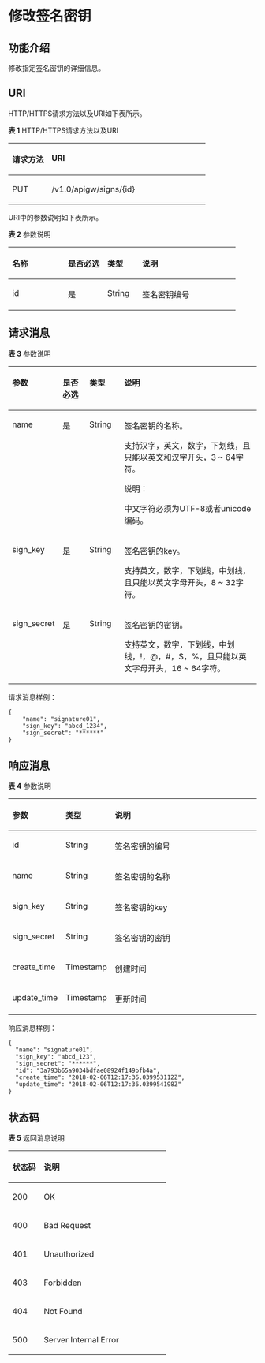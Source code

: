 # 修改签名密钥<a name="apig-zh-api-180713136"></a>

## 功能介绍<a name="section41224746"></a>

修改指定签名密钥的详细信息。

## URI<a name="section35478397"></a>

HTTP/HTTPS请求方法以及URI如下表所示。

**表 1**  HTTP/HTTPS请求方法以及URI

<a name="table59329349"></a>
<table><thead align="left"><tr id="row22745357"><th class="cellrowborder" valign="top" width="20%" id="mcps1.2.3.1.1"><p id="p30434635"><a name="p30434635"></a><a name="p30434635"></a>请求方法</p>
</th>
<th class="cellrowborder" valign="top" width="80%" id="mcps1.2.3.1.2"><p id="p49286410"><a name="p49286410"></a><a name="p49286410"></a>URI</p>
</th>
</tr>
</thead>
<tbody><tr id="row32776306"><td class="cellrowborder" valign="top" width="20%" headers="mcps1.2.3.1.1 "><p id="p37635114"><a name="p37635114"></a><a name="p37635114"></a>PUT</p>
</td>
<td class="cellrowborder" valign="top" width="80%" headers="mcps1.2.3.1.2 "><p id="p28545370"><a name="p28545370"></a><a name="p28545370"></a>/v1.0/apigw/signs/{id}</p>
</td>
</tr>
</tbody>
</table>

URI中的参数说明如下表所示。

**表 2**  参数说明

<a name="table5827335"></a>
<table><thead align="left"><tr id="row60220277"><th class="cellrowborder" valign="top" width="24.48755124487551%" id="mcps1.2.5.1.1"><p id="p46004251"><a name="p46004251"></a><a name="p46004251"></a>名称</p>
</th>
<th class="cellrowborder" valign="top" width="17.348265173482652%" id="mcps1.2.5.1.2"><p id="p35356887"><a name="p35356887"></a><a name="p35356887"></a>是否必选</p>
</th>
<th class="cellrowborder" valign="top" width="15.308469153084694%" id="mcps1.2.5.1.3"><p id="p45335566"><a name="p45335566"></a><a name="p45335566"></a>类型</p>
</th>
<th class="cellrowborder" valign="top" width="42.85571442855714%" id="mcps1.2.5.1.4"><p id="p48302250"><a name="p48302250"></a><a name="p48302250"></a>说明</p>
</th>
</tr>
</thead>
<tbody><tr id="row20168211"><td class="cellrowborder" valign="top" width="24.48755124487551%" headers="mcps1.2.5.1.1 "><p id="p23012400"><a name="p23012400"></a><a name="p23012400"></a>id</p>
</td>
<td class="cellrowborder" valign="top" width="17.348265173482652%" headers="mcps1.2.5.1.2 "><p id="p52065130"><a name="p52065130"></a><a name="p52065130"></a>是</p>
</td>
<td class="cellrowborder" valign="top" width="15.308469153084694%" headers="mcps1.2.5.1.3 "><p id="p56525992"><a name="p56525992"></a><a name="p56525992"></a>String</p>
</td>
<td class="cellrowborder" valign="top" width="42.85571442855714%" headers="mcps1.2.5.1.4 "><p id="p15202643"><a name="p15202643"></a><a name="p15202643"></a>签名密钥编号</p>
</td>
</tr>
</tbody>
</table>

## 请求消息<a name="section50870124"></a>

**表 3**  参数说明

<a name="table9764325"></a>
<table><thead align="left"><tr id="row36235803"><th class="cellrowborder" valign="top" width="17.169999999999998%" id="mcps1.2.5.1.1"><p id="p49418950"><a name="p49418950"></a><a name="p49418950"></a>参数</p>
</th>
<th class="cellrowborder" valign="top" width="11.110000000000001%" id="mcps1.2.5.1.2"><p id="p56063914"><a name="p56063914"></a><a name="p56063914"></a>是否必选</p>
</th>
<th class="cellrowborder" valign="top" width="14.14%" id="mcps1.2.5.1.3"><p id="p1295450"><a name="p1295450"></a><a name="p1295450"></a>类型</p>
</th>
<th class="cellrowborder" valign="top" width="57.58%" id="mcps1.2.5.1.4"><p id="p4859217"><a name="p4859217"></a><a name="p4859217"></a>说明</p>
</th>
</tr>
</thead>
<tbody><tr id="row52708562"><td class="cellrowborder" valign="top" width="17.169999999999998%" headers="mcps1.2.5.1.1 "><p id="p41535136"><a name="p41535136"></a><a name="p41535136"></a>name</p>
</td>
<td class="cellrowborder" valign="top" width="11.110000000000001%" headers="mcps1.2.5.1.2 "><p id="p8902895"><a name="p8902895"></a><a name="p8902895"></a>是</p>
</td>
<td class="cellrowborder" valign="top" width="14.14%" headers="mcps1.2.5.1.3 "><p id="p50045927"><a name="p50045927"></a><a name="p50045927"></a>String</p>
</td>
<td class="cellrowborder" valign="top" width="57.58%" headers="mcps1.2.5.1.4 "><p id="p27188271"><a name="p27188271"></a><a name="p27188271"></a>签名密钥的名称。</p>
<p id="p23134828"><a name="p23134828"></a><a name="p23134828"></a>支持汉字，英文，数字，下划线，且只能以英文和汉字开头，3 ~ 64字符。</p>
<div class="note" id="note412210359485"><a name="note412210359485"></a><a name="note412210359485"></a><span class="notetitle"> 说明： </span><div class="notebody"><p id="p1122173518481"><a name="p1122173518481"></a><a name="p1122173518481"></a>中文字符必须为UTF-8或者unicode编码。</p>
</div></div>
</td>
</tr>
<tr id="row46050118"><td class="cellrowborder" valign="top" width="17.169999999999998%" headers="mcps1.2.5.1.1 "><p id="p39072057"><a name="p39072057"></a><a name="p39072057"></a>sign_key</p>
</td>
<td class="cellrowborder" valign="top" width="11.110000000000001%" headers="mcps1.2.5.1.2 "><p id="p10720020"><a name="p10720020"></a><a name="p10720020"></a>是</p>
</td>
<td class="cellrowborder" valign="top" width="14.14%" headers="mcps1.2.5.1.3 "><p id="p63015296"><a name="p63015296"></a><a name="p63015296"></a>String</p>
</td>
<td class="cellrowborder" valign="top" width="57.58%" headers="mcps1.2.5.1.4 "><p id="p3965348"><a name="p3965348"></a><a name="p3965348"></a>签名密钥的key。</p>
<p id="p5058167"><a name="p5058167"></a><a name="p5058167"></a>支持英文，数字，下划线，中划线，且只能以英文字母开头，8 ~ 32字符。</p>
</td>
</tr>
<tr id="row34860829"><td class="cellrowborder" valign="top" width="17.169999999999998%" headers="mcps1.2.5.1.1 "><p id="p5154919"><a name="p5154919"></a><a name="p5154919"></a>sign_secret</p>
</td>
<td class="cellrowborder" valign="top" width="11.110000000000001%" headers="mcps1.2.5.1.2 "><p id="p14895285"><a name="p14895285"></a><a name="p14895285"></a>是</p>
</td>
<td class="cellrowborder" valign="top" width="14.14%" headers="mcps1.2.5.1.3 "><p id="p65667440"><a name="p65667440"></a><a name="p65667440"></a>String</p>
</td>
<td class="cellrowborder" valign="top" width="57.58%" headers="mcps1.2.5.1.4 "><p id="p17462399"><a name="p17462399"></a><a name="p17462399"></a>签名密钥的密钥。</p>
<p id="p46513827"><a name="p46513827"></a><a name="p46513827"></a>支持英文，数字，下划线，中划线，!，@，#，$，%，且只能以英文字母开头，16 ~ 64字符。</p>
</td>
</tr>
</tbody>
</table>

请求消息样例：

```
{
	"name": "signature01",
	"sign_key": "abcd_1234",
	"sign_secret": "******"
}
```

## 响应消息<a name="section26839366"></a>

**表 4**  参数说明

<a name="table29766870"></a>
<table><thead align="left"><tr id="row15144968"><th class="cellrowborder" valign="top" width="18.18%" id="mcps1.2.4.1.1"><p id="p18782868"><a name="p18782868"></a><a name="p18782868"></a>参数</p>
</th>
<th class="cellrowborder" valign="top" width="16.16%" id="mcps1.2.4.1.2"><p id="p2503109"><a name="p2503109"></a><a name="p2503109"></a>类型</p>
</th>
<th class="cellrowborder" valign="top" width="65.66%" id="mcps1.2.4.1.3"><p id="p12827669"><a name="p12827669"></a><a name="p12827669"></a>说明</p>
</th>
</tr>
</thead>
<tbody><tr id="row23239175"><td class="cellrowborder" valign="top" width="18.18%" headers="mcps1.2.4.1.1 "><p id="p3325060"><a name="p3325060"></a><a name="p3325060"></a>id</p>
</td>
<td class="cellrowborder" valign="top" width="16.16%" headers="mcps1.2.4.1.2 "><p id="p894433"><a name="p894433"></a><a name="p894433"></a>String</p>
</td>
<td class="cellrowborder" valign="top" width="65.66%" headers="mcps1.2.4.1.3 "><p id="p5340230"><a name="p5340230"></a><a name="p5340230"></a>签名密钥的编号</p>
</td>
</tr>
<tr id="row48062076"><td class="cellrowborder" valign="top" width="18.18%" headers="mcps1.2.4.1.1 "><p id="p714049"><a name="p714049"></a><a name="p714049"></a>name</p>
</td>
<td class="cellrowborder" valign="top" width="16.16%" headers="mcps1.2.4.1.2 "><p id="p57837986"><a name="p57837986"></a><a name="p57837986"></a>String</p>
</td>
<td class="cellrowborder" valign="top" width="65.66%" headers="mcps1.2.4.1.3 "><p id="p54365321"><a name="p54365321"></a><a name="p54365321"></a>签名密钥的名称</p>
</td>
</tr>
<tr id="row19525841"><td class="cellrowborder" valign="top" width="18.18%" headers="mcps1.2.4.1.1 "><p id="p38089273"><a name="p38089273"></a><a name="p38089273"></a>sign_key</p>
</td>
<td class="cellrowborder" valign="top" width="16.16%" headers="mcps1.2.4.1.2 "><p id="p65332249"><a name="p65332249"></a><a name="p65332249"></a>String</p>
</td>
<td class="cellrowborder" valign="top" width="65.66%" headers="mcps1.2.4.1.3 "><p id="p57420826"><a name="p57420826"></a><a name="p57420826"></a>签名密钥的key</p>
</td>
</tr>
<tr id="row47025390"><td class="cellrowborder" valign="top" width="18.18%" headers="mcps1.2.4.1.1 "><p id="p50960259"><a name="p50960259"></a><a name="p50960259"></a>sign_secret</p>
</td>
<td class="cellrowborder" valign="top" width="16.16%" headers="mcps1.2.4.1.2 "><p id="p34140300"><a name="p34140300"></a><a name="p34140300"></a>String</p>
</td>
<td class="cellrowborder" valign="top" width="65.66%" headers="mcps1.2.4.1.3 "><p id="p13900914"><a name="p13900914"></a><a name="p13900914"></a>签名密钥的密钥</p>
</td>
</tr>
<tr id="row57999363"><td class="cellrowborder" valign="top" width="18.18%" headers="mcps1.2.4.1.1 "><p id="p327934"><a name="p327934"></a><a name="p327934"></a>create_time</p>
</td>
<td class="cellrowborder" valign="top" width="16.16%" headers="mcps1.2.4.1.2 "><p id="p26562698"><a name="p26562698"></a><a name="p26562698"></a>Timestamp</p>
</td>
<td class="cellrowborder" valign="top" width="65.66%" headers="mcps1.2.4.1.3 "><p id="p4094926"><a name="p4094926"></a><a name="p4094926"></a>创建时间</p>
</td>
</tr>
<tr id="row36854341"><td class="cellrowborder" valign="top" width="18.18%" headers="mcps1.2.4.1.1 "><p id="p32411665"><a name="p32411665"></a><a name="p32411665"></a>update_time</p>
</td>
<td class="cellrowborder" valign="top" width="16.16%" headers="mcps1.2.4.1.2 "><p id="p8099242"><a name="p8099242"></a><a name="p8099242"></a>Timestamp</p>
</td>
<td class="cellrowborder" valign="top" width="65.66%" headers="mcps1.2.4.1.3 "><p id="p52058871"><a name="p52058871"></a><a name="p52058871"></a>更新时间</p>
</td>
</tr>
</tbody>
</table>

响应消息样例：

```
{
  "name": "signature01",
  "sign_key": "abcd_123",
  "sign_secret": "******",
  "id": "3a793b65a9034bdfae08924f149bfb4a",
  "create_time": "2018-02-06T12:17:36.039953112Z",
  "update_time": "2018-02-06T12:17:36.039954198Z"
}
```

## 状态码<a name="section55177934"></a>

**表 5**  返回消息说明

<a name="table17361562"></a>
<table><thead align="left"><tr id="row27903249"><th class="cellrowborder" valign="top" width="20%" id="mcps1.2.3.1.1"><p id="p45570711"><a name="p45570711"></a><a name="p45570711"></a>状态码</p>
</th>
<th class="cellrowborder" valign="top" width="80%" id="mcps1.2.3.1.2"><p id="p2161061"><a name="p2161061"></a><a name="p2161061"></a>说明</p>
</th>
</tr>
</thead>
<tbody><tr id="row31910236"><td class="cellrowborder" valign="top" width="20%" headers="mcps1.2.3.1.1 "><p id="p34592308"><a name="p34592308"></a><a name="p34592308"></a>200</p>
</td>
<td class="cellrowborder" valign="top" width="80%" headers="mcps1.2.3.1.2 "><p id="p50513540"><a name="p50513540"></a><a name="p50513540"></a>OK</p>
</td>
</tr>
<tr id="row51968681"><td class="cellrowborder" valign="top" width="20%" headers="mcps1.2.3.1.1 "><p id="p48713633"><a name="p48713633"></a><a name="p48713633"></a>400</p>
</td>
<td class="cellrowborder" valign="top" width="80%" headers="mcps1.2.3.1.2 "><p id="p53490214"><a name="p53490214"></a><a name="p53490214"></a>Bad Request</p>
</td>
</tr>
<tr id="row11649880"><td class="cellrowborder" valign="top" width="20%" headers="mcps1.2.3.1.1 "><p id="p4116251"><a name="p4116251"></a><a name="p4116251"></a>401</p>
</td>
<td class="cellrowborder" valign="top" width="80%" headers="mcps1.2.3.1.2 "><p id="p64980894"><a name="p64980894"></a><a name="p64980894"></a>Unauthorized</p>
</td>
</tr>
<tr id="row47957135"><td class="cellrowborder" valign="top" width="20%" headers="mcps1.2.3.1.1 "><p id="p59322709"><a name="p59322709"></a><a name="p59322709"></a>403</p>
</td>
<td class="cellrowborder" valign="top" width="80%" headers="mcps1.2.3.1.2 "><p id="p40410161"><a name="p40410161"></a><a name="p40410161"></a>Forbidden</p>
</td>
</tr>
<tr id="row28147129"><td class="cellrowborder" valign="top" width="20%" headers="mcps1.2.3.1.1 "><p id="p65325006"><a name="p65325006"></a><a name="p65325006"></a>404</p>
</td>
<td class="cellrowborder" valign="top" width="80%" headers="mcps1.2.3.1.2 "><p id="p15296380"><a name="p15296380"></a><a name="p15296380"></a>Not Found</p>
</td>
</tr>
<tr id="row41745357"><td class="cellrowborder" valign="top" width="20%" headers="mcps1.2.3.1.1 "><p id="p25930762"><a name="p25930762"></a><a name="p25930762"></a>500</p>
</td>
<td class="cellrowborder" valign="top" width="80%" headers="mcps1.2.3.1.2 "><p id="p20016996"><a name="p20016996"></a><a name="p20016996"></a>Server Internal Error</p>
</td>
</tr>
</tbody>
</table>


